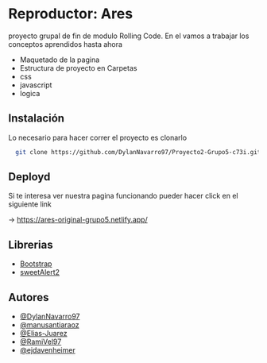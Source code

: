 
# Reproductor: Ares

proyecto grupal de fin de modulo Rolling Code.
En el vamos a trabajar los conceptos aprendidos hasta ahora

* Maquetado de la pagina
* Estructura de proyecto en Carpetas
* css
* javascript
* logica





## Instalación

Lo necesario para hacer correr el proyecto es clonarlo

```bash
  git clone https://github.com/DylanNavarro97/Proyecto2-Grupo5-c73i.git
```
    


## Deployd

Si te interesa ver nuestra pagina funcionando pueder hacer click en el siguiente link

→ https://ares-original-grupo5.netlify.app/


## Librerias

- [Bootstrap](https://getbootstrap.com/)
- [sweetAlert2](https://sweetalert2.github.io/recipe-gallery/)



## Autores

- [@DylanNavarro97](https://github.com/DylanNavarro97)
- [@manusantiaraoz](https://github.com/manusantiaraoz)
- [@Elias-Juarez](https://github.com/Elias-Juarez)
- [@RamiVel97](https://github.com/RamiVel97)
- [@ejdavenheimer](https://github.com/ejdavenheimer)

